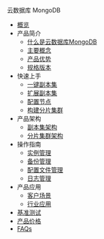 <div class="sidebar_title icon__udb"> 云数据库 MongoDB</div>

* [概览](database/udb-mongodb/overview)
* 产品简介
    * [什么是云数据库MongoDB](database/udb-mongodb/product/concept)
    * [主要概念](database/udb-mongodb/product/terminology)
    * [产品优势](database/udb-mongodb/product/superiority)
    * [规格版本](database/udb-mongodb/product/version)
* 快速上手
    * [一键副本集](database/udb-mongodb/quick/replicaset)
    * [扩展副本集](database/udb-mongodb/quick/ex-replicaset)
    * [配置节点](database/udb-mongodb/quick/config)
    * [构建分片集群](database/udb-mongodb/quick/cluster)
* 产品架构
    * [副本集架构](database/udb-mongodb/architecture/replicaset)
    * [分片集群架构](database/udb-mongodb/architecture/cluster)
* 操作指南
    * [实例管理](database/udb-mongodb/guide/instance)
    * [备份管理](database/udb-mongodb/guide/backup)
    * [配置文件管理](database/udb-mongodb/guide/config)
    * [日志管理](database/udb-mongodb/guide/log)
* 产品应用
    * [客户场景](database/udb-mongodb/use/user)
    * [行业应用](database/udb-mongodb/use/industry)
* [基准测试](database/udb-mongodb/test)
* [产品价格](database/udb-mongodb/price)
* [FAQs](database/udb-mongodb/faqs)
    
    
        
